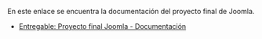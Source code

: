 En este enlace se encuentra la documentación del proyecto final de Joomla.
* [Entregable: Proyecto final Joomla - Documentación]([[https://docs.google.com/document/d/1sZbmg7hNZrEIOqxFnaV12WrbuuQ6OwHefwd5y5Yy4fw/edit?usp=sharing](https://docs.google.com/document/d/1o5dkWg5wiBlix5EzhSdN3B8NJHx2xJEltOGHS7kqAlg/edit?usp=sharing)](https://docs.google.com/document/d/1o5dkWg5wiBlix5EzhSdN3B8NJHx2xJEltOGHS7kqAlg/edit?usp=sharing))
